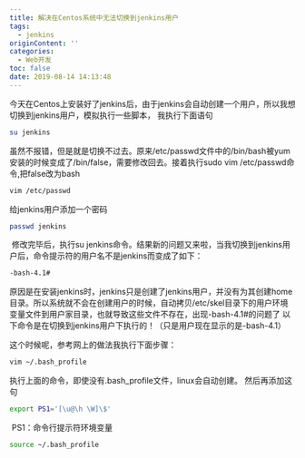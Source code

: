 ```yaml
---
title: 解决在Centos系统中无法切换到jenkins用户
tags:
  - jenkins
originContent: ''
categories:
  - Web开发
toc: false
date: 2019-08-14 14:13:48
---
```


今天在Centos上安装好了jenkins后，由于jenkins会自动创建一个用户，所以我想切换到jenkins用户，模拟执行一些脚本，
我执行下面语句
```bash
su jenkins
```
虽然不报错，但是就是切换不过去。原来/etc/passwd文件中的/bin/bash被yum安装的时候变成了/bin/false，需要修改回去。接着执行sudo vim /etc/passwd命令,把false改为bash

```bash
vim /etc/passwd
```

给jenkins用户添加一个密码
```bash
passwd jenkins
```

 修改完毕后，执行su jenkins命令。结果新的问题又来啦，当我切换到jenkins用户后，命令提示符的用户名不是jenkins而变成了如下：
```bash
-bash-4.1#
```

原因是在安装jenkins时，jenkins只是创建了jenkins用户，并没有为其创建home目录。所以系统就不会在创建用户的时候，自动拷贝/etc/skel目录下的用户环境变量文件到用户家目录，也就导致这些文件不存在，出现-bash-4.1#的问题了
以下命令是在切换到jenkins用户下执行的！（只是用户现在显示的是-bash-4.1）

这个时候呢，参考网上的做法我执行下面步骤：
```bash
vim ~/.bash_profile
```
执行上面的命令，即使没有.bash_profile文件，linux会自动创建。
然后再添加这句

```bash
export PS1='[\u@\h \W]\$'
```

 PS1：命令行提示符环境变量
 

```bash
source ~/.bash_profile
```